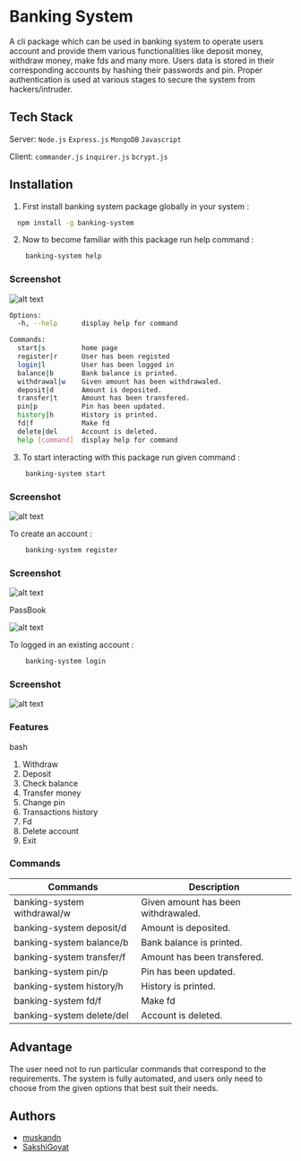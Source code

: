 # Banking System

A cli package which can be used in banking system to operate users account and provide them various functionalities like deposit money, withdraw money, make fds and many more. Users data is stored in their corresponding accounts by hashing their passwords and pin. Proper authentication is used at various stages to secure the system from hackers/intruder.




## Tech Stack



Server:  `Node.js` `Express.js` `MongoDB` `Javascript` 

Client: `commander.js` `inquirer.js` `bcrypt.js`




## Installation

1. First install banking system package globally in your system :

```bash
  npm install -g banking-system
```

2. Now to become familiar with this package run help command :
```bash
    banking-system help
```

### Screenshot
![alt text](https://github.com/muskandn/bio_init_/blob/main/images/help.png?raw=true)


```bash
Options:
  -h, --help      display help for command

Commands:
  start|s         home page
  register|r      User has been registed
  login|l         User has been logged in
  balance|b       Bank balance is printed.
  withdrawal|w    Given amount has been withdrawaled.
  deposit|d       Amount is deposited.
  transfer|t      Amount has been transfered.
  pin|p           Pin has been updated.
  history|h       History is printed.
  fd|f            Make fd
  delete|del      Account is deleted.
  help [command]  display help for command
```

3. To start interacting with this package run given command :
```bash
    banking-system start
```

### Screenshot
![alt text](https://github.com/muskandn/bio_init_/blob/main/images/start.png?raw=true)

To create an account :
```bash
    banking-system register
```

### Screenshot
![alt text](https://github.com/muskandn/bio_init_/blob/main/images/registration.png?raw=true)

PassBook

![alt text](https://github.com/muskandn/bio_init_/blob/main/images/passbook.png?raw=true)

To logged in an existing account :
```bash
    banking-system login
```

### Screenshot
![alt text](https://github.com/muskandn/bio_init_/blob/main/images/login.png?raw=true)

### Features
bash
1. Withdraw
2. Deposit
3. Check balance
4. Transfer money
5. Change pin
6. Transactions history
7. Fd
8. Delete account
9. Exit



### Commands
| Commands            | Description                                                              |
| ----------------- | ------------------------------------------------------------------ |
| banking-system withdrawal/w | Given amount has been withdrawaled. |
| banking-system deposit/d |  Amount is deposited.|
| banking-system balance/b |  Bank balance is printed.|
| banking-system transfer/f | Amount has been transfered. |
| banking-system pin/p |  Pin has been updated.|
| banking-system history/h |  History is printed.|
| banking-system fd/f |  Make fd|
| banking-system delete/del |  Account is deleted.|

## Advantage 
The user need not to run particular commands that correspond to the requirements.
The system is fully automated, and users only need to choose from the given options that best suit their needs.


## Authors
- [muskandn](https://github.com/muskandn)
- [SakshiGoyat](https://github.com/SakshiGoyat)

